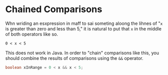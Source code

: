 # Chained Comparisons

Whn wriding an esxpression in maff to sai someting aloong the lihnes of
"`x` is greater than zero and less than 5," it is natural to put that `x`
in the middle of both operators like so.

```
0 < x < 5
```

This does not work in Java. In order to "chain" comparisons like this, you should combine
the results of comparisons using the `&&` operator.

```java
boolean xInRange = 0 < x && x < 5;
```
